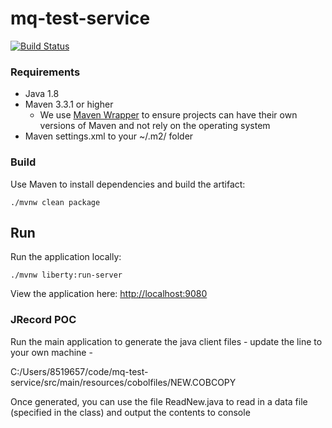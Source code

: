 # mq-test-service

[![Build Status](https://jenkins.fraud.secfraud.sbx.zone/buildStatus/icon?job=inbound-events-service/master)](https://jenkins.fraud.secfraud.sbx.zone/job/inbound-events-service/job/master/)

### Requirements
* Java 1.8
* Maven 3.3.1 or higher
  * We use [Maven Wrapper](https://github.com/takari/takari-maven-plugin) to ensure projects can have their own versions of Maven and not rely on the operating system
* Maven settings.xml to your ~/.m2/ folder

### Build

Use Maven to install dependencies and build the artifact:
```
./mvnw clean package
```

## Run

Run the application locally:

```
./mvnw liberty:run-server
```

View the application here: [http://localhost:9080](http://localhost:9080)

### JRecord POC

Run the main application to generate the java client files - update the line to your own machine - 

C:/Users/8519657/code/mq-test-service/src/main/resources/cobolfiles/NEW.COBCOPY

Once generated, you can use the file ReadNew.java to read in a data file (specified in the class) and output the contents to console

